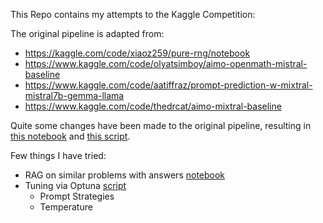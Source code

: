 This Repo contains my attempts to the Kaggle Competition:

The original pipeline is adapted from:
- https://kaggle.com/code/xiaoz259/pure-rng/notebook
- https://www.kaggle.com/code/olyatsimboy/aimo-openmath-mistral-baseline
- https://www.kaggle.com/code/aatiffraz/prompt-prediction-w-mixtral-mistral7b-gemma-llama
- https://www.kaggle.com/code/thedrcat/aimo-mixtral-baseline

Quite some changes have been made to the original pipeline, resulting in [this notebook](./test_pipeline_4.ipynb) and [this script](./tuning_6_pool_script.py).

Few things I have tried:
- RAG on similar problems with answers [notebook](./test_pipeline_RAG.ipynb)
- Tuning via Optuna [script](./tuning_6_pool_script.py)
    - Prompt Strategies
    - Temperature